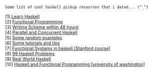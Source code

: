```
Some list of cool haskell pickup resources that i dated... (^_^)
```
[1] <a href="https://github.com/bitemyapp/learnhaskell">Learn Haskell</a><br>
[2] <a href="https://github.com/caiorss/Functional-Programming">Functional Programming</a><br>
[3] <a href="https://github.com/dstcruz/Write-Yourself-A-Scheme-In-48-Hours">Writing Scheme within 48 hours</a><br>
[4] <a href="https://github.com/simonmar/par-tutorial">Parallel and Concurrent Haskell</a><br>
[5] <a href="https://github.com/copton/haskell-examples">Some random examples</a><br>
[6] <a href="https://github.com/katychuang/getting-started-with-haskell">Some tutorials and tips</a><br>
[7] <a href="https://github.com/bos/stanford-cs240h">Functional Systems in haskell [Stanford course]</a><br>
[8] <a href="https://github.com/dlanner/99-haskell-problems">99 Haskell Problems</a><br>
[9] <a href="http://book.realworldhaskell.org/read/">Real World Haskell</a><br>
[10] <a href="http://courses.cs.washington.edu/courses/cse341/08au/haskell/">Haskell and Functional Programming [university of washington]</a><br>
